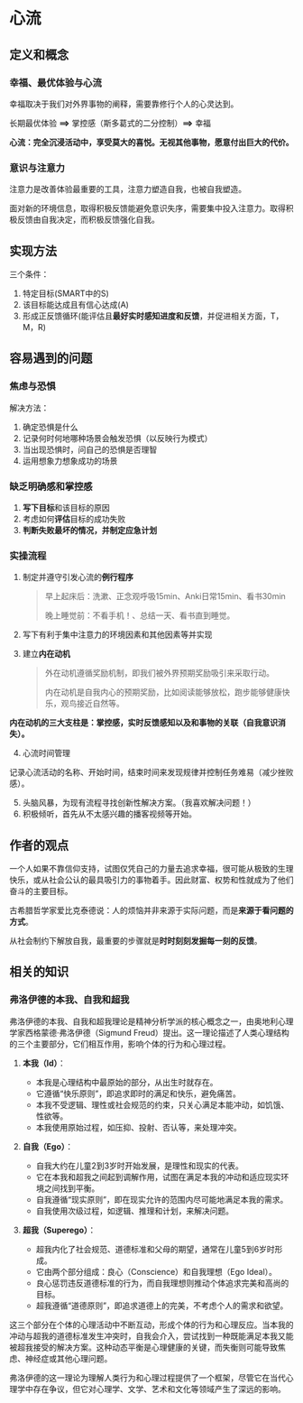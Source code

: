 # 心流

## 定义和概念

### 幸福、最优体验与心流

幸福取决于我们对外界事物的阐释，需要靠修行个人的心灵达到。

长期最优体验 **==>** 掌控感（斯多葛式的二分控制）**==>** 幸福

**心流：完全沉浸活动中，享受莫大的喜悦。无视其他事物，愿意付出巨大的代价。**

### 意识与注意力

注意力是改善体验最重要的工具，注意力塑造自我，也被自我塑造。

面对新的环境信息，取得积极反馈能避免意识失序，需要集中投入注意力。取得积极反馈由自我决定，而积极反馈强化自我。



## 实现方法

三个条件：

1. 特定目标(SMART中的S)
2. 该目标能达成且有信心达成(A)
3. 形成正反馈循环(能评估且**最好实时感知进度和反馈**，并促进相关方面，T，M，R)



## 容易遇到的问题

### 焦虑与恐惧

解决方法：

1. 确定恐惧是什么
2. 记录何时何地哪种场景会触发恐惧（以反映行为模式）
3. 当出现恐惧时，问自己的恐惧是否理智
4. 运用想象力想象成功的场景

### 缺乏明确感和掌控感

1. **写下目标**和该目标的原因
2. 考虑如何**评估**目标的成功失败
3. **判断失败最坏的情况，并制定应急计划**



### 实操流程

1. 制定并遵守引发心流的**例行程序**

   >早上起床后：洗漱、正念观呼吸15min、Anki日常15min、看书30min
   >
   >晚上睡觉前：不看手机！、总结一天、看书直到睡觉。

2. 写下有利于集中注意力的环境因素和其他因素等并实现

3. 建立**内在动机**

   >外在动机遵循奖励机制，即我们被外界预期奖励吸引来采取行动。
   >
   >内在动机是自我内心的预期奖励，比如阅读能够放松，跑步能够健康快乐，观鸟接近自然等。

**内在动机的三大支柱是：掌控感，实时反馈感知以及和事物的关联（自我意识消失）。**

4. 心流时间管理

记录心流活动的名称、开始时间，结束时间来发现规律并控制任务难易（减少挫败感）。

5. 头脑风暴，为现有流程寻找创新性解决方案。（我喜欢解决问题！）
6. 积极倾听，首先从不太感兴趣的播客视频等开始。



## 作者的观点

一个人如果不靠信仰支持，试图仅凭自己的力量去追求幸福，很可能从极致的生理快乐，或从社会公认的最具吸引力的事物着手。因此财富、权势和性就成为了他们奋斗的主要目标。

古希腊哲学家爱比克泰德说：人的烦恼并非来源于实际问题，而是**来源于看问题的方式**。

从社会制约下解放自我，最重要的步骤就是**时时刻刻发掘每一刻的反馈**。



## 相关的知识

### 弗洛伊德的本我、自我和超我

弗洛伊德的本我、自我和超我理论是精神分析学派的核心概念之一，由奥地利心理学家西格蒙德·弗洛伊德（Sigmund Freud）提出。这一理论描述了人类心理结构的三个主要部分，它们相互作用，影响个体的行为和心理过程。

1. **本我（Id）**：
   - 本我是心理结构中最原始的部分，从出生时就存在。
   - 它遵循“快乐原则”，即追求即时的满足和快乐，避免痛苦。
   - 本我不受逻辑、理性或社会规范的约束，只关心满足本能冲动，如饥饿、性欲等。
   - 本我使用原始过程，如压抑、投射、否认等，来处理冲突。

2. **自我（Ego）**：
   - 自我大约在儿童2到3岁时开始发展，是理性和现实的代表。
   - 它在本我和超我之间起到调解作用，试图在满足本我的冲动和适应现实环境之间找到平衡。
   - 自我遵循“现实原则”，即在现实允许的范围内尽可能地满足本我的需求。
   - 自我使用次级过程，如逻辑、推理和计划，来解决问题。

3. **超我（Superego）**：
   - 超我内化了社会规范、道德标准和父母的期望，通常在儿童5到6岁时形成。
   - 它由两个部分组成：良心（Conscience）和自我理想（Ego Ideal）。
   - 良心惩罚违反道德标准的行为，而自我理想则推动个体追求完美和高尚的目标。
   - 超我遵循“道德原则”，即追求道德上的完美，不考虑个人的需求和欲望。

这三个部分在个体的心理活动中不断互动，形成个体的行为和心理反应。当本我的冲动与超我的道德标准发生冲突时，自我会介入，尝试找到一种既能满足本我又能被超我接受的解决方案。这种动态平衡是心理健康的关键，而失衡则可能导致焦虑、神经症或其他心理问题。

弗洛伊德的这一理论为理解人类行为和心理过程提供了一个框架，尽管它在当代心理学中存在争议，但它对心理学、文学、艺术和文化等领域产生了深远的影响。